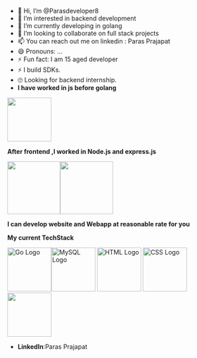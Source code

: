 - 👋 Hi, I’m @Parasdeveloper8
- 👀 I’m interested in backend development
- 🌱 I’m currently  developing in golang
- 💞️ I’m looking to collaborate on full stack projects
- 📫 You can reach out me on linkedin : Paras Prajapat
- 😄 Pronouns: ...
- ⚡ Fun fact: I am 15 aged developer
- ⚡ I build SDKs.
- 🙄 Looking for backend internship.
- 
  __I have worked in js before golang__
<img src="https://upload.wikimedia.org/wikipedia/commons/6/6a/JavaScript-logo.png" width="100">

  __After frontend ,I worked in Node.js and express.js__
  
<img src="https://upload.wikimedia.org/wikipedia/commons/6/64/Expressjs.png" width="120"><img src="https://upload.wikimedia.org/wikipedia/commons/d/d9/Node.js_logo.svg" width="120">

__I can develop website and Webapp at reasonable rate for you__

__My current TechStack__

<img src="https://upload.wikimedia.org/wikipedia/commons/0/05/Go_Logo_Blue.svg" alt="Go Logo" width="100"><img src="https://www.mysql.com/common/logos/logo-mysql-170x115.png" alt="MySQL Logo" width="100">
<img src="https://upload.wikimedia.org/wikipedia/commons/6/61/HTML5_logo_and_wordmark.svg" alt="HTML Logo" width="100">
<img src="https://upload.wikimedia.org/wikipedia/commons/d/d5/CSS3_logo_and_wordmark.svg" alt="CSS Logo" width="100">
<img src="https://upload.wikimedia.org/wikipedia/commons/6/6a/JavaScript-logo.png" width="100">

- __LinkedIn__:Paras Prajapat
<!---
Parasdeveloper8/Parasdeveloper8 is a ✨ special ✨ repository because its `README.md` (this file) appears on your GitHub profile.
--->
